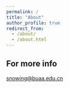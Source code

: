 ```yaml
---
permalink: /
title: "About"
author_profile: true
redirect_from: 
  - /about/
  - /about.html
---
```

For more info
------
snowing@buaa.edu.cn
